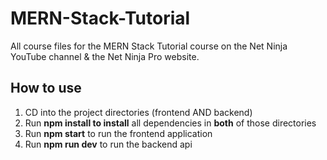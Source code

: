 # MERN-Stack-Tutorial
All course files for the MERN Stack Tutorial course on the Net Ninja YouTube channel &amp; the Net Ninja Pro website.

## How to use
1. CD into the project directories (frontend AND backend)
2. Run **npm install to install** all dependencies in **both** of those directories
3. Run **npm start** to run the frontend application
4. Run **npm run dev** to run the backend api
